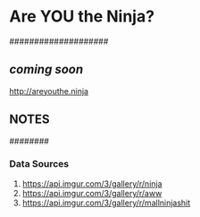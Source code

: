 # Are YOU the Ninja?
####################
## _coming soon_
http://areyouthe.ninja


## NOTES
########

### Data Sources
1. https://api.imgur.com/3/gallery/r/ninja
2. https://api.imgur.com/3/gallery/r/aww
3. https://api.imgur.com/3/gallery/r/mallninjashit
